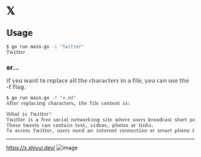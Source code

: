 # 𝕏

## 𝕌𝕤𝕒𝕘𝕖

```bash
$ go run main.go -i "Twitter" 
𝕋𝕨𝕚𝕥𝕥𝕖𝕣
```

### 𝕠𝕣...

𝕚𝕗 𝕪𝕠𝕦 𝕨𝕒𝕟𝕥 𝕥𝕠 𝕣𝕖𝕡𝕝𝕒𝕔𝕖 𝕒𝕝𝕝 𝕥𝕙𝕖 𝕔𝕙𝕒𝕣𝕒𝕔𝕥𝕖𝕣𝕤 𝕚𝕟 𝕒 𝕗𝕚𝕝𝕖, 𝕪𝕠𝕦 𝕔𝕒𝕟 𝕦𝕤𝕖 𝕥𝕙𝕖 -𝕗 𝕗𝕝𝕒𝕘.

```bash
$ go run main.go -f "x.md"
𝔸𝕗𝕥𝕖𝕣 𝕣𝕖𝕡𝕝𝕒𝕔𝕚𝕟𝕘 𝕔𝕙𝕒𝕣𝕒𝕔𝕥𝕖𝕣𝕤, 𝕥𝕙𝕖 𝕗𝕚𝕝𝕖 𝕔𝕠𝕟𝕥𝕖𝕟𝕥 𝕚𝕤:

𝕎𝕙𝕒𝕥 𝕚𝕤 𝕋𝕨𝕚𝕥𝕥𝕖𝕣?
𝕋𝕨𝕚𝕥𝕥𝕖𝕣 𝕚𝕤 𝕒 𝕗𝕣𝕖𝕖 𝕤𝕠𝕔𝕚𝕒𝕝 𝕟𝕖𝕥𝕨𝕠𝕣𝕜𝕚𝕟𝕘 𝕤𝕚𝕥𝕖 𝕨𝕙𝕖𝕣𝕖 𝕦𝕤𝕖𝕣𝕤 𝕓𝕣𝕠𝕒𝕕𝕔𝕒𝕤𝕥 𝕤𝕙𝕠𝕣𝕥 𝕡𝕠𝕤𝕥𝕤 𝕜𝕟𝕠𝕨𝕟 𝕒𝕤 𝕥𝕨𝕖𝕖𝕥𝕤.   
𝕋𝕙𝕖𝕤𝕖 𝕥𝕨𝕖𝕖𝕥𝕤 𝕔𝕒𝕟 𝕔𝕠𝕟𝕥𝕒𝕚𝕟 𝕥𝕖𝕩𝕥, 𝕧𝕚𝕕𝕖𝕠𝕤, 𝕡𝕙𝕠𝕥𝕠𝕤 𝕠𝕣 𝕝𝕚𝕟𝕜𝕤. 
𝕋𝕠 𝕒𝕔𝕔𝕖𝕤𝕤 𝕋𝕨𝕚𝕥𝕥𝕖𝕣, 𝕦𝕤𝕖𝕣𝕤 𝕟𝕖𝕖𝕕 𝕒𝕟 𝕚𝕟𝕥𝕖𝕣𝕟𝕖𝕥 𝕔𝕠𝕟𝕟𝕖𝕔𝕥𝕚𝕠𝕟 𝕠𝕣 𝕤𝕞𝕒𝕣𝕥 𝕡𝕙𝕠𝕟𝕖 𝕥𝕠 𝕦𝕤𝕖 𝕥𝕙𝕖 𝕒𝕡𝕡 𝕠𝕣 𝕨𝕖𝕓𝕤𝕚𝕥𝕖, 𝕋𝕨𝕚𝕥𝕥𝕖𝕣.𝕔𝕠𝕞.

```

--- 

https://x.shiyui.dev/
![image](https://github.com/Sigumaa/x/assets/66453922/d588d5cf-d903-4744-ba1c-ed1ecdace628)
